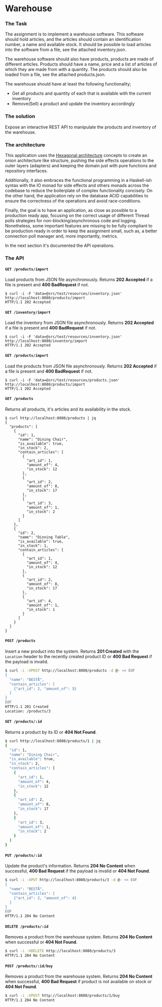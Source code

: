 Warehouse
=========

### The Task

The assignment is to implement a warehouse software. This software should hold articles, and the articles should contain an identification number, a name and available stock. It should be possible to load articles into the software from a file, see the attached inventory.json.

The warehouse software should also have products, products are made of different articles. Products should have a name, price and a list of articles of which they are made from with a quantity. The products should also be loaded from a file, see the attached products.json.


The warehouse should have at least the following functionality;
* Get all products and quantity of each that is available with the current inventory
* Remove(Sell) a product and update the inventory accordingly

### The solution

Expose an interactive REST API to manipulate the products and inventory of the warehouse.

### The architecture

This application uses the [Hexagonal architecture](https://en.wikipedia.org/wiki/Hexagonal_architecture_(software)) concepts to create an onion architecture like structure, pushing the side effects operations to the outer layers (adapters) and keeping the domain just with pure functions and repository interfaces.

Additionally, it also embraces the functional programming in a Haskell-ish syntax with the IO monad for side effects and others monads across the codebase to reduce the boilerplate of complex functionality concisely. On the other hand, the application rely on the database ACID capabilities to ensure the correctness of the operations and avoid race-conditions.  

Finally, the goal is to have an application, as close as possible to a production ready app, focusing on the correct usage of different Thread polls strategies for non-blocking/asynchronous code and logging. Nonetheless, some important features are missing to be fully compliant to be production ready in order to keep the assignment small, such as, a better connection poll manager and, more importantly, metrics.

In the next section it's documented the API operations.

### The API

#### `GET /products/import`

Load products from JSON file asynchronously. Returns **202 Accepted** if a file is present and **400 BadRequest** if not.

```curl
$ curl -i -F 'data=@src/test/resources/inventory.json' http://localhost:8080/products/import
HTTP/1.1 202 Accepted
```

#### `GET /inventory/import` 

Load the inventory from JSON file asynchronously. Returns **202 Accepted** if a file is present and **400 BadRequest** if not.

```curl
$ curl -i -F 'data=@src/test/resources/inventory.json' http://localhost:8080/inventory/import
HTTP/1.1 202 Accepted
```

#### `GET /products/import` 

Load the products from JSON file asynchronously. Returns **202 Accepted** if a file is present and **400 BadRequest** if not.

```curl
$ curl -i -F 'data=@src/test/resources/products.json' http://localhost:8080/products/import
HTTP/1.1 202 Accepted
```

#### `GET /products`

Returns all products, it's articles and its availability in the stock.

```curl
$ curl http://localhost:8080/products | jq
{
  "products": [
    {
      "id": 1,
      "name": "Dining Chair",
      "is_available": true,
      "in_stock": 2,
      "contain_articles": [
        {
          "art_id": 1,
          "amount_of": 4,
          "in_stock": 12
        },
        {
          "art_id": 2,
          "amount_of": 8,
          "in_stock": 17
        },
        {
          "art_id": 3,
          "amount_of": 1,
          "in_stock": 2
        }
      ]
    },
    {
      "id": 2,
      "name": "Dinning Table",
      "is_available": true,
      "in_stock": 1,
      "contain_articles": [
        {
          "art_id": 1,
          "amount_of": 4,
          "in_stock": 12
        },
        {
          "art_id": 2,
          "amount_of": 8,
          "in_stock": 17
        },
        {
          "art_id": 4,
          "amount_of": 1,
          "in_stock": 1
        }
      ]
    }
  ]
}
```

#### `POST /products`

Insert a new product into the system. Returns **201 Created** with the `Location` header to the recently created product ID or **400 Bad Request** if the payload is invalid.

```bash
$ curl -i -XPOST http://localhost:8080/products -d @- << EOF
{
  "name": "BESTÅ",
  "contain_articles": [
    {"art_id": 2, "amount_of": 5}
  ]
}
EOF
HTTP/1.1 201 Created
Location: /products/3
```

#### `GET /products/:id`

Returns a product by its ID or **404 Not Found**.

```bash
$ curl http://localhost:8080/products/1 | jq
{
  "id": 1,
  "name": "Dining Chair",
  "is_available": true,
  "in_stock": 2,
  "contain_articles": [
    {
      "art_id": 1,
      "amount_of": 4,
      "in_stock": 12
    },
    {
      "art_id": 2,
      "amount_of": 8,
      "in_stock": 17
    },
    {
      "art_id": 3,
      "amount_of": 1,
      "in_stock": 2
    }
  ]
}
```

#### `PUT /products/:id`

Update the product's information. Returns **204 No Content** when successful, **400 Bad Request** if the payload is invalid or **404 Not Found**.

```bash
$ curl -i -XPUT http://localhost:8080/products/3 -d @- << EOF
{
  "name": "BESTÅ",
  "contain_articles": [
    {"art_id": 2, "amount_of": 4}
  ]
}
EOF
HTTP/1.1 204 No Content
```

#### `DELETE /products/:id`

Removes a product from the warehouse system. Returns **204 No Content** when successful or **404 Not Found**.

```bash
$ curl -i -XDELETE http://localhost:8080/products/3
HTTP/1.1 204 No Content
```

#### `POST /products/:id/buy`

Removes a product from the warehouse system. Returns **204 No Content** when successful, **400 Bad Request** if product is not available on stock or **404 Not Found**.

```bash
$ curl -i -XPOST http://localhost:8080/products/1/buy
HTTP/1.1 204 No Content
```